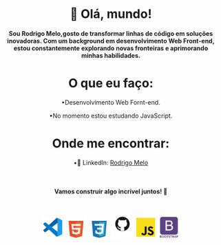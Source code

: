 <h1 align="center">👋 Olá, mundo!</h1>

<div>
<h4 align="center" >Sou <strong>Rodrigo Melo</strong>,gosto de transformar linhas de código em soluções inovadoras. Com um background em desenvolvimento <strong>Web Front-end</strong>, estou constantemente explorando novas fronteiras e aprimorando minhas habilidades.</h4>
</div>
  
<div>
<h1 align="center"> O que eu faço: </h1>

<p align="center">&#x2022;Desenvolvimento Web Fornt-end.</p>
<p align="center">&#x2022;No momento estou estudando JavaScript.</p>
</div>

<div>
  <h1 align="center">Onde me encontrar:</h1>
  <p align="center">&#x2022;💼 LinkedIn: <a href="https://www.linkedin.com/in/rodrigo-melo-313a87142">Rodrigo Melo</a></p></div>

<br>

 <div align="center">
 <h4 align="center">Vamos construir algo incrível juntos! 🚀</h4>
 </div>
  
 </br>

<p align="center">
 <img src="https://github.com/Rodrigomelo220/Rodrigomelo220/blob/main/.github/images/Icons/vsCode.png" alt="VSCode" height="50"/>
 <img src="https://github.com/Rodrigomelo220/Rodrigomelo220/blob/main/.github/images/Icons/html5w.png" alt="HTML" height="50"/>
 <img src="https://github.com/Rodrigomelo220/Rodrigomelo220/blob/main/.github/images/Icons/cssw.png" alt="CSS" height="50"/>
 <img src="https://github.com/Rodrigomelo220/Rodrigomelo220/blob/main/.github/images/Icons/github2w.png" alt="Github" height="50"/>
 <img src="https://github.com/Rodrigomelo220/Rodrigomelo220/blob/main/.github/images/Icons/js.png" alt="Javascript" height="50"/>
 <img src="https://github.com/Rodrigomelo220/Rodrigomelo220/blob/main/.github/images/Icons/bootstrapw.png" alt="Bootstrap" height="50"/>
<!-- <img src="https://github.com/Rodrigomelo220/Rodrigomelo220/blob/main/.github/images/Icons/sublimeText.png" alt="Sublime" height="50"/> -->
 </p>
